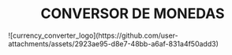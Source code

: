 <h1 align="center"> CONVERSOR DE MONEDAS </h1>
![currency_converter_logo](https://github.com/user-attachments/assets/2923ae95-d8e7-48bb-a6af-831a4f50add3)
